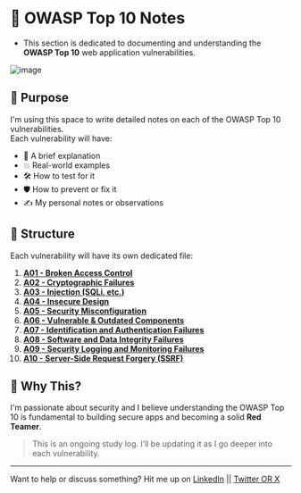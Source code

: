 # 🔐 OWASP Top 10 Notes

* This section is dedicated to documenting and understanding the **OWASP Top 10** web application vulnerabilities.
  
![image](https://github.com/user-attachments/assets/9536cc4c-4e3a-486b-83d9-0fc79d558ebb)

## 📌 Purpose

I'm using this space to write detailed notes on each of the OWASP Top 10 vulnerabilities.  
Each vulnerability will have:

- 🧠 A brief explanation  
- 💥 Real-world examples  
- 🛠️ How to test for it  
- 🛡️ How to prevent or fix it  
- ✍️ My personal notes or observations

## 🧱 Structure

Each vulnerability will have its own dedicated file:

1. **[A01 - Broken Access Control](./A01_Broken_Access_Control)**
2. **[A02 - Cryptographic Failures](./A02_Cryptographic_Failures)**
3. **[A03 - Injection (SQLi, etc.)](./A03_Injection)**
4. **[A04 - Insecure Design](./A04_Insecure_Design)**
5. **[A05 - Security Misconfiguration](./A05_Security_Misconfiguration)**
6. **[A06 - Vulnerable & Outdated Components](./A06_Outdated_Components)**
7. **[A07 - Identification and Authentication Failures](./A07_Auth_Failures)**
8. **[A08 - Software and Data Integrity Failures](./A08_Integrity_Failures)**
9. **[A09 - Security Logging and Monitoring Failures](./A09_Logging_Monitoring)**
10. **[A10 - Server-Side Request Forgery (SSRF)](./A10_SSRF)**

## 🧠 Why This?

I'm passionate about security and I believe understanding the OWASP Top 10 is fundamental to building secure apps and becoming a solid **Red Teamer**.

> This is an ongoing study log. I’ll be updating it as I go deeper into each vulnerability.

---

Want to help or discuss something? Hit me up on  [LinkedIn](https://www.linkedin.com/in/0xmuka/) || [Twitter OR X](https://x.com/0xmuka)
